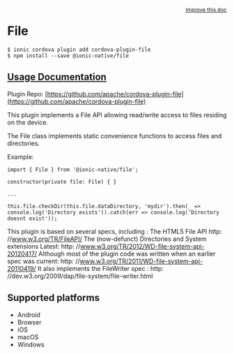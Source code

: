 <a style="float:right;font-size:12px;" href="http://github.com/ionic-team/ionic-native/edit/master/src/@ionic-native/plugins/file/index.ts#L585">
  Improve this doc
</a>

# File

```
$ ionic cordova plugin add cordova-plugin-file
$ npm install --save @ionic-native/file
```

## [Usage Documentation](https://ionicframework.com/docs/native/file/)

Plugin Repo: [https://github.com/apache/cordova-plugin-file](https://github.com/apache/cordova-plugin-file)

This plugin implements a File API allowing read/write access to files residing on the device.

The File class implements static convenience functions to access files and directories.

Example:
```
import { File } from '@ionic-native/file';

constructor(private file: File) { }

...

this.file.checkDir(this.file.dataDirectory, 'mydir').then(_ => console.log('Directory exists')).catch(err => console.log('Directory doesnt exist'));

```

 This plugin is based on several specs, including : The HTML5 File API http: //www.w3.org/TR/FileAPI/
 The (now-defunct) Directories and System extensions Latest: http: //www.w3.org/TR/2012/WD-file-system-api-20120417/
 Although most of the plugin code was written when an earlier spec was current: http: //www.w3.org/TR/2011/WD-file-system-api-20110419/
 It also implements the FileWriter spec : http: //dev.w3.org/2009/dap/file-system/file-writer.html

## Supported platforms
- Android
- Browser
- iOS
- macOS
- Windows



